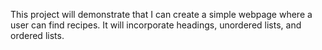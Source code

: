 This project will demonstrate that I can create a simple webpage where a user can find recipes. It will incorporate headings, unordered lists, and ordered lists.